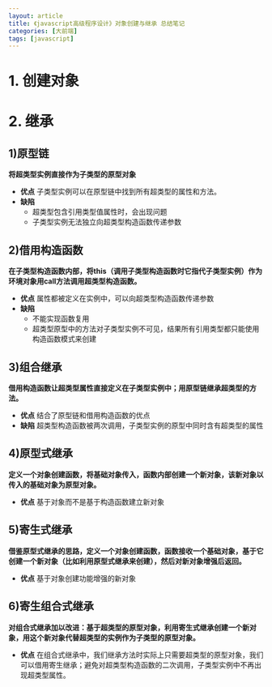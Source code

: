 ```yaml
---
layout: article
title: 《javascript高级程序设计》对象创建与继承 总结笔记
categories: [大前端]
tags: [javascript]
---
```


# 1. 创建对象
# 2. 继承
## 1)原型链
**将超类型实例直接作为子类型的原型对象**
- **优点**
子类型实例可以在原型链中找到所有超类型的属性和方法。
- **缺陷**
  + 超类型包含引用类型值属性时，会出现问题
  + 子类型实例无法独立向超类型构造函数传递参数

## 2)借用构造函数
**在子类型构造函数内部，将this（调用子类型构造函数时它指代子类型实例）作为环境对象用call方法调用超类型构造函数。**
- **优点**
属性都被定义在实例中，可以向超类型构造函数传递参数
- **缺陷**
  + 不能实现函数复用
  + 超类型原型中的方法对子类型实例不可见，结果所有引用类型都只能使用构造函数模式来创建

## 3)组合继承
**借用构造函数让超类型属性直接定义在子类型实例中；用原型链继承超类型的方法。**
- **优点**
结合了原型链和借用构造函数的优点
- **缺陷**
超类型构造函数被两次调用，子类型实例的原型中同时含有超类型的属性

## 4)原型式继承
**定义一个对象创建函数，将基础对象传入，函数内部创建一个新对象，该新对象以传入的基础对象为原型对象。**
- **优点**
基于对象而不是基于构造函数建立新对象

## 5)寄生式继承
**借鉴原型式继承的思路，定义一个对象创建函数，函数接收一个基础对象，基于它创建一个新对象（比如利用原型式继承来创建），然后对新对象增强后返回。**
- **优点**
基于对象创建功能增强的新对象

## 6)寄生组合式继承
**对组合式继承加以改进：基于超类型的原型对象，利用寄生式继承创建一个新对象，用这个新对象代替超类型的实例作为子类型的原型对象。**
- **优点**
在组合式继承中，我们继承方法时实际上只需要超类型的原型对象，我们可以借用寄生继承；避免对超类型构造函数的二次调用，子类型实例中不再出现超类型属性。
